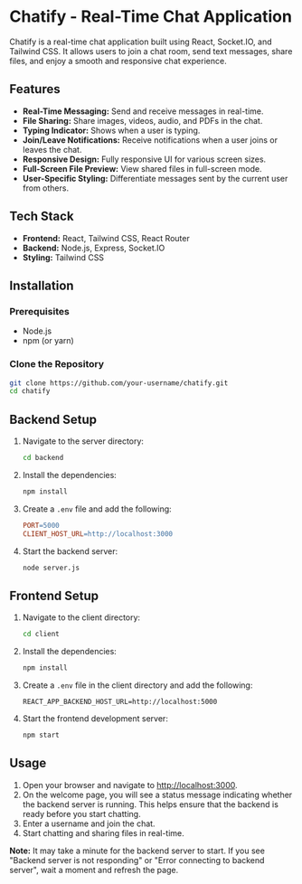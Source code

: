 # Chatify - Real-Time Chat Application

Chatify is a real-time chat application built using React, Socket.IO, and Tailwind CSS. It allows users to join a chat room, send text messages, share files, and enjoy a smooth and responsive chat experience.

## Features

- **Real-Time Messaging:** Send and receive messages in real-time.
- **File Sharing:** Share images, videos, audio, and PDFs in the chat.
- **Typing Indicator:** Shows when a user is typing.
- **Join/Leave Notifications:** Receive notifications when a user joins or leaves the chat.
- **Responsive Design:** Fully responsive UI for various screen sizes.
- **Full-Screen File Preview:** View shared files in full-screen mode.
- **User-Specific Styling:** Differentiate messages sent by the current user from others.

## Tech Stack

- **Frontend:** React, Tailwind CSS, React Router
- **Backend:** Node.js, Express, Socket.IO
- **Styling:** Tailwind CSS

## Installation

### Prerequisites

- Node.js
- npm (or yarn)

### Clone the Repository

```bash
git clone https://github.com/your-username/chatify.git
cd chatify

```

## Backend Setup

1. Navigate to the server directory:

   ```bash
   cd backend
   ```

2. Install the dependencies:

   ```bash
   npm install
   ```

3. Create a `.env` file and add the following:

   ```makefile
   PORT=5000
   CLIENT_HOST_URL=http://localhost:3000
   ```

4. Start the backend server:

   ```bash
   node server.js
   ```

## Frontend Setup

1. Navigate to the client directory:

   ```bash
   cd client
   ```

2. Install the dependencies:

   ```bash
   npm install
   ```

3. Create a `.env` file in the client directory and add the following:

   ```arduino
   REACT_APP_BACKEND_HOST_URL=http://localhost:5000
   ```

4. Start the frontend development server:

   ```bash
   npm start
   ```

## Usage

1. Open your browser and navigate to [http://localhost:3000](http://localhost:3000).
2. On the welcome page, you will see a status message indicating whether the backend server is running. This helps ensure that the backend is ready before you start chatting.
3. Enter a username and join the chat.
4. Start chatting and sharing files in real-time.

**Note:** It may take a minute for the backend server to start. If you see "Backend server is not responding" or "Error connecting to backend server", wait a moment and refresh the page.

